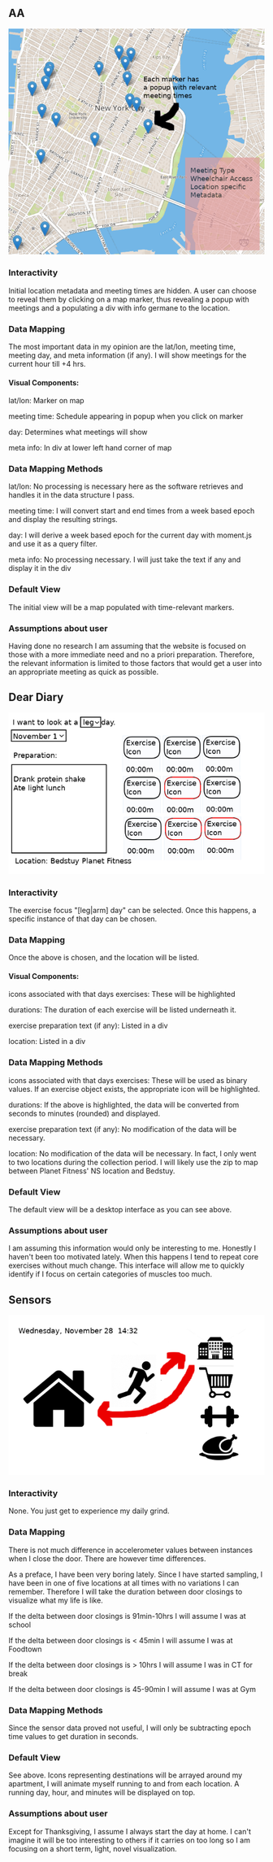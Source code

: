 ## AA
![alt text](https://raw.githubusercontent.com/wolfm2/data-structures/master/week_11/aa.png)
### Interactivity
Initial location metadata and meeting times are hidden.  A user can choose to reveal them by clicking on a map marker, thus revealing a popup with meetings and a populating a div with info germane to the location.

### Data Mapping
The most important data in my opinion are the lat/lon, meeting time, meeting day, and meta information (if any).
I will show meetings for the current hour till +4 hrs.

#### Visual Components:
lat/lon: Marker on map

meeting time: Schedule appearing in popup when you click on marker

day: Determines what meetings will show

meta info: In div at lower left hand corner of map

### Data Mapping Methods
lat/lon: No processing is necessary here as the software retrieves and handles it in the data structure I pass.

meeting time: I will convert start and end times from a week based epoch and display the resulting strings.

day: I will derive a week based epoch for the current day with moment.js and use it as a query filter.

meta info: No processing necessary.  I will just take the text if any and display it in the div

### Default View
The initial view will be a map populated with time-relevant markers.

### Assumptions about user
Having done no research I am assuming that the website is focused on those with a more immediate need and no a priori preparation.  Therefore, the relevant information is limited to those factors that would get a user into an appropriate meeting as quick as possible.

## Dear Diary
![alt text](https://raw.githubusercontent.com/wolfm2/data-structures/master/week_11/diary.png)
### Interactivity
The exercise focus "[leg|arm] day" can be selected.  Once this happens, a specific instance of that day can be chosen.  

### Data Mapping
Once the above is chosen,  and the location will be listed.
#### Visual Components:
icons associated with that days exercises:  These will be highlighted 

durations:  The duration of each exercise will be listed underneath it.

exercise preparation text (if any): Listed in a div

location: Listed in a div

### Data Mapping Methods
icons associated with that days exercises:  These will be used as binary values.  If an exercise object exists, the appropriate icon will be highlighted. 

durations:  If the above is highlighted, the data will be converted from seconds to minutes (rounded) and displayed. 

exercise preparation text (if any): No modification of the data will be necessary.

location: No modification of the data will be necessary.  In fact, I only went to two locations during the collection period.  I will likely use the zip to map between Planet Fitness' NS location and Bedstuy.

### Default View
The default view will be a desktop interface as you can see above.

### Assumptions about user
I am assuming this information would only be interesting to me.  Honestly I haven't been too motivated lately.  When this happens I tend to repeat core exercises without much change.  This interface will allow me to quickly identify if I focus on certain categories of muscles too much.

## Sensors
![alt text](https://raw.githubusercontent.com/wolfm2/data-structures/master/week_11/sensor.png)
### Interactivity
None.  You just get to experience my daily grind.

### Data Mapping
There is not much difference in accelerometer values between instances when I close the door.  There are however time differences.

As a preface, I have been very boring lately.  Since I have started sampling, I have been in one of five locations at all times with no variations I can remember. Therefore I will take the duration between door closings to visualize what my life is like.

If the delta between door closings is 91min-10hrs I will assume I was at school

If the delta between door closings is < 45min I will assume I was at Foodtown

If the delta between door closings is > 10hrs I will assume I was in CT for break

If the delta between door closings is 45-90min I will assume I was at Gym

### Data Mapping Methods

Since the sensor data proved not useful, I will only be subtracting epoch time values to get duration in seconds.

### Default View
See above.  Icons representing destinations will be arrayed around my apartment, I will animate myself running to and from each location.
A running day, hour, and minutes will be displayed on top.

### Assumptions about user
Except for Thanksgiving, I assume I always start the day at home. 
I can't imagine it will be too interesting to others if it carries on too long so I am focusing on a short term, light, novel visualization.
